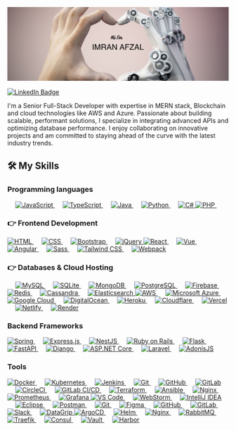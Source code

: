 ![Imran's GitHub Banner](./assets/profile.png)

[![LinkedIn Badge](https://img.shields.io/badge/LinkedIn-Profile-informational?style=flat&logo=linkedin&logoColor=white&color=0D76A8)](https://www.linkedin.com/in/imran-afzal-a70b5781/)

I'm a Senior Full-Stack Developer with expertise in MERN stack, Blockchain and cloud technologies like AWS and Azure. Passionate about building scalable, performant solutions, I specialize in integrating advanced APIs and optimizing database performance. I enjoy collaborating on innovative projects and am committed to staying ahead of the curve with the latest industry trends.

<h2 id="️-my-skills">🛠️ My Skills</h2>

<h3 id="-programming-languages"> Programming languages</h3>
<p align="left"> 
   
<a href="https://developer.mozilla.org/en-US/docs/Web/JavaScript" target="_blank">
   <img alt="JavaScript" src="https://img.shields.io/badge/JavaScript%20-%23F7DF1E.svg?logo=javascript&amp;logoColor=black">
</a> 
<a href="https://www.typescriptlang.org/">
   <img alt="TypeScript" src="https://img.shields.io/badge/TypeScript-%23007ACC.svg?logo=typescript&amp;logoColor=white">
</a> 
<a href="https://www.java.com/en/">
   <img alt="Java" src="https://img.shields.io/badge/Java-%23F8981D.svg?logo=java&amp;logoColor=white">
</a> 
<a href="https://www.python.org/">
   <img alt="Python" src="https://img.shields.io/badge/Python-%2314354C.svg?logo=python&amp;logoColor=white">
</a> 
<a href="https://learn.microsoft.com/en-us/dotnet/csharp/" target="_blank">
   <img alt="C#" src="https://img.shields.io/badge/C%23-%23239120.svg?logo=csharp&amp;logoColor=white">
</a>
<a href="https://www.php.net/">
   <img alt="PHP" src="https://img.shields.io/badge/PHP-%23777BB4.svg?logo=php&amp;logoColor=white">
</a> 
</p>

<h3 id="-frontend-development">👉 Frontend Development</h3>
<p align="left">  
<a href="https://www.w3.org/html/" target="_blank"> 
   <img alt="HTML" src="https://img.shields.io/badge/HTML5%20-%23E34F26.svg?logo=html5&amp;logoColor=white">
</a> 
<a href="https://www.w3schools.com/css/" target="_blank">
   <img alt="CSS" src="https://img.shields.io/badge/CSS%20-%231572B6.svg?logo=css3&amp;logoColor=white">
</a> 
<a href="https://getbootstrap.com" target="_blank"> 
   <img alt="Bootstrap" src="https://img.shields.io/badge/Bootstrap-%23563D7C.svg?style=flat&amp;logo=bootstrap&amp;logoColor=white">
</a> 
<a href="https://jquery.com/" target="_blank">
   <img alt="jQuery" src="https://img.shields.io/badge/jQuery-%230769AD.svg?logo=jquery&amp;logoColor=white">
</a>
<a href="https://reactjs.org/" target="_blank">
   <img alt="React" src="https://img.shields.io/badge/React-%2361DAFB.svg?logo=react&amp;logoColor=black">
</a> 
<a href="https://vuejs.org/" target="_blank">
   <img alt="Vue" src="https://img.shields.io/badge/Vue.js-%234FC08D.svg?logo=vue.js&amp;logoColor=white">
</a> 
<a href="https://angular.io/" target="_blank">
   <img alt="Angular" src="https://img.shields.io/badge/Angular-%23DD0031.svg?logo=angular&amp;logoColor=white">
</a> 
<a href="https://sass-lang.com/" target="_blank">
   <img alt="Sass" src="https://img.shields.io/badge/Sass-%23C69C8D.svg?logo=sass&amp;logoColor=white">
</a> 
<a href="https://tailwindcss.com/" target="_blank">
   <img alt="Tailwind CSS" src="https://img.shields.io/badge/Tailwind%20CSS-%2338B2AC.svg?logo=tailwindcss&amp;logoColor=white">
</a> 
<a href="https://webpack.js.org/" target="_blank">
   <img alt="Webpack" src="https://img.shields.io/badge/Webpack-%238DD6F9.svg?logo=webpack&amp;logoColor=black">
</a>

</p>

<h3 id="-databases--cloud-hosting">👉 Databases &amp; Cloud Hosting</h3>
<p align="left">
   
   <a href="https://www.mysql.com/" target="_blank">
   <img alt="MySQL" src="https://img.shields.io/badge/MySQL-%2300f.svg?style=flat&amp;logo=mysql&amp;logoColor=white">
</a> 
<a href="https://www.sqlite.org/" target="_blank">
   <img alt="SQLite" src="https://img.shields.io/badge/SQLite-%2307405e.svg?style=flat&amp;logo=sqlite&amp;logoColor=white">
</a> 
<a href="https://www.mongodb.com/" target="_blank">
   <img alt="MongoDB" src="https://img.shields.io/badge/MongoDB-%2347A248.svg?style=flat&amp;logo=mongodb&amp;logoColor=white">
</a> 
<a href="https://www.postgresql.org/" target="_blank">
   <img alt="PostgreSQL" src="https://img.shields.io/badge/PostgreSQL-%23336791.svg?style=flat&amp;logo=postgresql&amp;logoColor=white">
</a> 
<a href="https://firebase.google.com/" target="_blank">
   <img alt="Firebase" src="https://img.shields.io/badge/Firebase-%23FFCA28.svg?style=flat&amp;logo=firebase&amp;logoColor=black">
</a> 
<a href="https://redis.io/" target="_blank">
   <img alt="Redis" src="https://img.shields.io/badge/Redis-%23DC382D.svg?style=flat&amp;logo=redis&amp;logoColor=white">
</a> 
<a href="https://cassandra.apache.org/" target="_blank">
   <img alt="Cassandra" src="https://img.shields.io/badge/Cassandra-%231287B1.svg?style=flat&amp;logo=apache-cassandra&amp;logoColor=white">
</a> 
<a href="https://www.elastic.co/" target="_blank">
   <img alt="Elasticsearch" src="https://img.shields.io/badge/Elasticsearch-%23005571.svg?style=flat&amp;logo=elasticsearch&amp;logoColor=white">
</a>
<a href="https://aws.amazon.com/" target="_blank">
   <img alt="AWS" src="https://img.shields.io/badge/AWS-%23FF9900.svg?style=flat&amp;logo=amazon-aws&amp;logoColor=white">
</a> 
<a href="https://azure.microsoft.com/" target="_blank">
   <img alt="Microsoft Azure" src="https://img.shields.io/badge/Azure-%230072C6.svg?style=flat&amp;logo=microsoft-azure&amp;logoColor=white">
</a> 
<a href="https://cloud.google.com/" target="_blank">
   <img alt="Google Cloud" src="https://img.shields.io/badge/Google%20Cloud-%234285F4.svg?style=flat&amp;logo=google-cloud&amp;logoColor=white">
</a> 
<a href="https://www.digitalocean.com/" target="_blank">
   <img alt="DigitalOcean" src="https://img.shields.io/badge/DigitalOcean-%230080FF.svg?style=flat&amp;logo=digitalocean&amp;logoColor=white">
</a> 
<a href="https://www.heroku.com/" target="_blank">
   <img alt="Heroku" src="https://img.shields.io/badge/Heroku-%23430098.svg?style=flat&amp;logo=heroku&amp;logoColor=white">
</a> 
<a href="https://www.cloudflare.com/" target="_blank">
   <img alt="Cloudflare" src="https://img.shields.io/badge/Cloudflare-%23F38020.svg?style=flat&amp;logo=cloudflare&amp;logoColor=white">
</a> 
<a href="https://www.vercel.com/" target="_blank">
   <img alt="Vercel" src="https://img.shields.io/badge/Vercel-%23000000.svg?style=flat&amp;logo=vercel&amp;logoColor=white">
</a> 
<a href="https://netlify.com/" target="_blank">
   <img alt="Netlify" src="https://img.shields.io/badge/Netlify-%2300C7B7.svg?style=flat&amp;logo=netlify&amp;logoColor=white">
</a> 
<a href="https://render.com/" target="_blank">
   <img alt="Render" src="https://img.shields.io/badge/Render-%236639C1.svg?style=flat&amp;logo=render&amp;logoColor=white">
</a>

 </p>

<h3 id="-programming-languages"> Backend Frameworks</h3>
<p align="left">
<a href="https://spring.io/" target="_blank">
   <img alt="Spring" src="https://img.shields.io/badge/Spring-%236DB33F.svg?style=flat&amp;logo=spring&amp;logoColor=white">
</a> 
<a href="https://expressjs.com/" target="_blank">
   <img alt="Express.js" src="https://img.shields.io/badge/Express.js-%23404D59.svg?style=flat&amp;logo=express&amp;logoColor=white">
</a> 
<a href="https://nestjs.com/" target="_blank">
   <img alt="NestJS" src="https://img.shields.io/badge/NestJS-%23E0234E.svg?style=flat&amp;logo=nestjs&amp;logoColor=white">
</a> 
<a href="https://rubyonrails.org/" target="_blank">
   <img alt="Ruby on Rails" src="https://img.shields.io/badge/Ruby%20on%20Rails-%23CC0000.svg?style=flat&amp;logo=ruby-on-rails&amp;logoColor=white">
</a> 
<a href="https://flask.palletsprojects.com/" target="_blank">
   <img alt="Flask" src="https://img.shields.io/badge/Flask-%23000000.svg?style=flat&amp;logo=flask&amp;logoColor=white">
</a> 
<a href="https://fastapi.tiangolo.com/" target="_blank">
   <img alt="FastAPI" src="https://img.shields.io/badge/FastAPI-%23009688.svg?style=flat&amp;logo=fastapi&amp;logoColor=white">
</a> 
<a href="https://www.djangoproject.com/" target="_blank">
   <img alt="Django" src="https://img.shields.io/badge/Django-%23092E20.svg?style=flat&amp;logo=django&amp;logoColor=white">
</a> 
<a href="https://dotnet.microsoft.com/apps/aspnet" target="_blank">
   <img alt="ASP.NET Core" src="https://img.shields.io/badge/ASP.NET%20Core-%235C2D91.svg?style=flat&amp;logo=dotnet&amp;logoColor=white">
</a> 
<a href="https://laravel.com/" target="_blank">
   <img alt="Laravel" src="https://img.shields.io/badge/Laravel-%23FF2D20.svg?style=flat&amp;logo=laravel&amp;logoColor=white">
</a> 
<a href="https://adonisjs.com/" target="_blank">
   <img alt="AdonisJS" src="https://img.shields.io/badge/AdonisJS-%230065DA.svg?style=flat&amp;logo=adonisjs&amp;logoColor=white">
</a>

</p>

<h3 id="-programming-languages"> Tools</h3>
<p align="left">
<a href="https://www.docker.com/" target="_blank">
   <img alt="Docker" src="https://img.shields.io/badge/Docker-%230db7ed.svg?style=flat&amp;logo=docker&amp;logoColor=white">
</a> 
<a href="https://kubernetes.io/" target="_blank">
   <img alt="Kubernetes" src="https://img.shields.io/badge/Kubernetes-%23326ce5.svg?style=flat&amp;logo=kubernetes&amp;logoColor=white">
</a> 
<a href="https://www.jenkins.io/" target="_blank">
   <img alt="Jenkins" src="https://img.shields.io/badge/Jenkins-%23D24939.svg?style=flat&amp;logo=jenkins&amp;logoColor=white">
</a> 
<a href="https://git-scm.com/" target="_blank">
   <img alt="Git" src="https://img.shields.io/badge/Git-%23F05033.svg?style=flat&amp;logo=git&amp;logoColor=white">
</a> 
<a href="https://github.com/" target="_blank">
   <img alt="GitHub" src="https://img.shields.io/badge/GitHub-%23181717.svg?style=flat&amp;logo=github&amp;logoColor=white">
</a> 
<a href="https://gitlab.com/" target="_blank">
   <img alt="GitLab" src="https://img.shields.io/badge/GitLab-%23181717.svg?style=flat&amp;logo=gitlab&amp;logoColor=white">
</a> 
<a href="https://circleci.com/" target="_blank">
   <img alt="CircleCI" src="https://img.shields.io/badge/CircleCI-%2300599C.svg?style=flat&amp;logo=circleci&amp;logoColor=white">
</a> 
<a href="https://about.gitlab.com/stages-devops-lifecycle/ci-cd/" target="_blank">
   <img alt="GitLab CI/CD" src="https://img.shields.io/badge/GitLab%20CI%2FCD-%23181717.svg?style=flat&amp;logo=gitlab&amp;logoColor=white">
</a> 
<a href="https://www.terraform.io/" target="_blank">
   <img alt="Terraform" src="https://img.shields.io/badge/Terraform-%23623CE4.svg?style=flat&amp;logo=terraform&amp;logoColor=white">
</a> 
<a href="https://ansible.com/" target="_blank">
   <img alt="Ansible" src="https://img.shields.io/badge/Ansible-%23EE0000.svg?style=flat&amp;logo=ansible&amp;logoColor=white">
</a> 
<a href="https://www.nginx.com/" target="_blank">
   <img alt="Nginx" src="https://img.shields.io/badge/Nginx-%23009639.svg?style=flat&amp;logo=nginx&amp;logoColor=white">
</a> 
<a href="https://prometheus.io/" target="_blank">
   <img alt="Prometheus" src="https://img.shields.io/badge/Prometheus-%23E6522C.svg?style=flat&amp;logo=prometheus&amp;logoColor=white">
</a> 
<a href="https://grafana.com/" target="_blank">
   <img alt="Grafana" src="https://img.shields.io/badge/Grafana-%23F46800.svg?style=flat&amp;logo=grafana&amp;logoColor=white">
</a>
<a href="https://code.visualstudio.com/" target="_blank">
   <img alt="VS Code" src="https://img.shields.io/badge/VS%20Code-%23007ACC.svg?style=flat&amp;logo=visual-studio-code&amp;logoColor=white">
</a> 
<a href="https://www.jetbrains.com/webstorm/" target="_blank">
   <img alt="WebStorm" src="https://img.shields.io/badge/WebStorm-%23000000.svg?style=flat&amp;logo=webstorm&amp;logoColor=white">
</a> 
<a href="https://www.jetbrains.com/idea/" target="_blank">
   <img alt="IntelliJ IDEA" src="https://img.shields.io/badge/IntelliJ%20IDEA-%23000000.svg?style=flat&amp;logo=intellij-idea&amp;logoColor=white">
</a> 
<a href="https://www.eclipse.org/" target="_blank">
   <img alt="Eclipse" src="https://img.shields.io/badge/Eclipse-%232C2255.svg?style=flat&amp;logo=eclipse&amp;logoColor=white">
</a> 
<a href="https://www.postman.com/" target="_blank">
   <img alt="Postman" src="https://img.shields.io/badge/Postman-%23FF6C37.svg?style=flat&amp;logo=postman&amp;logoColor=white">
</a> 
<a href="https://git-scm.com/" target="_blank">
   <img alt="Git" src="https://img.shields.io/badge/Git-%23F05033.svg?style=flat&amp;logo=git&amp;logoColor=white">
</a> 
<a href="https://www.figma.com/" target="_blank">
   <img alt="Figma" src="https://img.shields.io/badge/Figma-%23F24E1E.svg?style=flat&amp;logo=figma&amp;logoColor=white">
</a> 
<a href="https://github.com/" target="_blank">
   <img alt="GitHub" src="https://img.shields.io/badge/GitHub-%23181717.svg?style=flat&amp;logo=github&amp;logoColor=white">
</a> 
<a href="https://about.gitlab.com/" target="_blank">
   <img alt="GitLab" src="https://img.shields.io/badge/GitLab-%23181717.svg?style=flat&amp;logo=gitlab&amp;logoColor=white">
</a> 
<a href="https://slack.com/" target="_blank">
   <img alt="Slack" src="https://img.shields.io/badge/Slack-%234A154B.svg?style=flat&amp;logo=slack&amp;logoColor=white">
</a> 
<a href="https://www.jetbrains.com/datagrip/" target="_blank">
   <img alt="DataGrip" src="https://img.shields.io/badge/DataGrip-%23000000.svg?style=flat&amp;logo=jetbrains&amp;logoColor=white">
</a>
<a href="https://argo-cd.readthedocs.io/" target="_blank">
   <img alt="ArgoCD" src="https://img.shields.io/badge/ArgoCD-%2317A2B8.svg?style=flat&amp;logo=argo&amp;logoColor=white">
</a> 
<a href="https://helm.sh/" target="_blank">
   <img alt="Helm" src="https://img.shields.io/badge/Helm-%230F1689.svg?style=flat&amp;logo=helm&amp;logoColor=white">
</a> 
<a href="https://www.nginx.com/" target="_blank">
   <img alt="Nginx" src="https://img.shields.io/badge/Nginx-%23009639.svg?style=flat&amp;logo=nginx&amp;logoColor=white">
</a> 
<a href="https://www.rabbitmq.com/" target="_blank">
   <img alt="RabbitMQ" src="https://img.shields.io/badge/RabbitMQ-%23FF6600.svg?style=flat&amp;logo=rabbitmq&amp;logoColor=white">
</a> 
<a href="https://traefik.io/" target="_blank">
   <img alt="Traefik" src="https://img.shields.io/badge/Traefik-%238892BF.svg?style=flat&amp;logo=traefik&amp;logoColor=white">
</a> 
<a href="https://www.consul.io/" target="_blank">
   <img alt="Consul" src="https://img.shields.io/badge/Consul-%23450A0A.svg?style=flat&amp;logo=consul&amp;logoColor=white">
</a> 
<a href="https://vaultproject.io/" target="_blank">
   <img alt="Vault" src="https://img.shields.io/badge/Vault-%2317572B.svg?style=flat&amp;logo=vault&amp;logoColor=white">
</a> 
<a href="https://harbor.io/" target="_blank">
   <img alt="Harbor" src="https://img.shields.io/badge/Harbor-%23F5C6A5.svg?style=flat&amp;logo=harbor&amp;logoColor=white">
</a>
</p>
